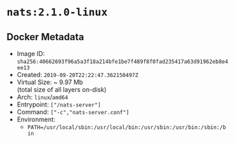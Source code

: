 # `nats:2.1.0-linux`

## Docker Metadata

- Image ID: `sha256:40662693f96a5a3f18a214bfe1be7f489f8f0fad235417a63d91962eb8e4ee13`
- Created: `2019-09-20T22:22:47.362150497Z`
- Virtual Size: ~ 9.97 Mb  
  (total size of all layers on-disk)
- Arch: `linux`/`amd64`
- Entrypoint: `["/nats-server"]`
- Command: `["-c","nats-server.conf"]`
- Environment:
  - `PATH=/usr/local/sbin:/usr/local/bin:/usr/sbin:/usr/bin:/sbin:/bin`
